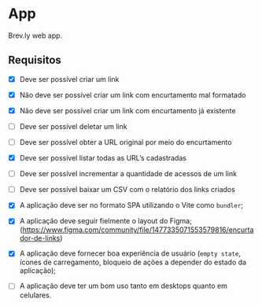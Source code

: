 # App

Brev.ly web app.

## Requisitos

- [x]  Deve ser possível criar um link
- [x]  Não deve ser possível criar um link com encurtamento mal formatado
- [x]  Não deve ser possível criar um link com encurtamento já existente
- [ ]  Deve ser possível deletar um link
- [ ]  Deve ser possível obter a URL original por meio do encurtamento
- [x]  Deve ser possível listar todas as URL’s cadastradas
- [ ]  Deve ser possível incrementar a quantidade de acessos de um link
- [ ]  Deve ser possível baixar um CSV com o relatório dos links criados


- [x]  A aplicação deve ser no formato SPA utilizando o Vite como `bundler`;
- [x]  A aplicação deve seguir fielmente o layout do Figma; (https://www.figma.com/community/file/1477335071553579816/encurtador-de-links)
- [x]  A aplicação deve fornecer boa experiência de usuário (`empty state`, ícones de carregamento, bloqueio de ações a depender do estado da aplicação);
- [ ]  A aplicação deve ter um bom uso tanto em desktops quanto em celulares.